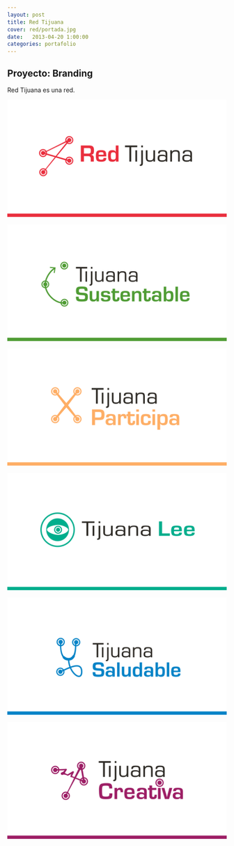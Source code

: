```yaml
---
layout: post
title: Red Tijuana
cover: red/portada.jpg
date:   2013-04-20 1:00:00
categories: portafolio
---
```


## Proyecto: Branding

Red Tijuana es una red.

![proyecto-01][proyecto-01]

![proyecto-02][proyecto-02]

![proyecto-03][proyecto-03]

![proyecto-04][proyecto-04]

![proyecto-05][proyecto-05]

![proyecto-06][proyecto-06]

[proyecto-01]: /images/red/red-01.jpg
[proyecto-02]: /images/red/red-02.jpg
[proyecto-03]: /images/red/red-03.jpg
[proyecto-04]: /images/red/red-04.jpg
[proyecto-05]: /images/red/red-05.jpg
[proyecto-06]: /images/red/red-06.jpg

